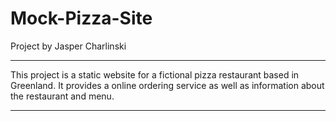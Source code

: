 # Mock-Pizza-Site

Project by Jasper Charlinski

----------------------------

This project is a static website for a fictional pizza restaurant based in Greenland. It provides a online ordering service as well as information about the restaurant and menu. 

----------------------------


